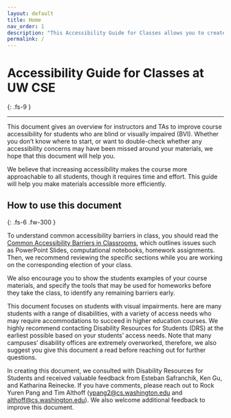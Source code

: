 ```yaml
---
layout: default
title: Home
nav_order: 1
description: "This Accessibility Guide for Classes allows you to create class accessible materials for students."
permalink: /
---
```


# Accessibility Guide for Classes at UW CSE
{: .fs-9 }

---

This document gives an overview for instructors and TAs to improve course accessibility for students who are blind or visually impaired (BVI). Whether you don’t know where to start, or want to double-check whether any accessibility concerns may have been missed around your materials, we hope that this document will help you. 

We believe that increasing accessibility makes the course more approachable to all students, though it requires time and effort. This guide will help you make materials accessible more efficiently.

## How to use this document
{: .fs-6 .fw-300 }

To understand common accessibility barriers in class, you should read the [Common Accessibility Barriers in Classrooms]({{site.baseurl}}/docs/introduction/common_barriers), which outlines issues such as PowerPoint Slides, computational notebooks, homework assignments. Then, we recommend reviewing the specific sections while you are working on the corresponding election of your class.

We also encourage you to show the students examples of your course materials, and specify the tools that may be used for homeworks before they take the class, to identify any remaining barriers early. 

This document focuses on students with visual impairments. here are many  students with a range of disabilities, with a variety of access needs who may require accommodations to succeed in higher education courses. We highly recommend contacting Disability Resources for Students (DRS) at the earliest possible based on your students’ access needs. Note that many campuses’ disability offices are extremely overworked, therefore, we also suggest you give this document a read before reaching out for further questions.

In creating this document, we consulted with Disability Resources for Students and received valuable feedback from Esteban Safranchik, Ken Gu, and Katharina Reinecke. If you have comments, please reach out to Rock Yuren Pang and Tim Althoff (ypang2@cs.washington.edu and althoff@cs.washington.edu). We also welcome additional feedback to improve this document.
